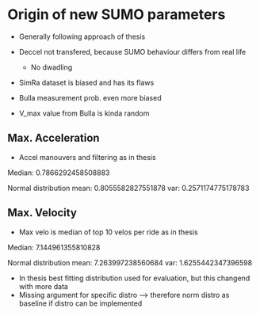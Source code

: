 # Origin of new SUMO parameters
* Generally following approach of thesis
* Deccel not transfered, because SUMO behaviour differs from real life
    * No dwadling


* SimRa dataset is biased and has its flaws
* Bulla measurement prob. even more biased
* V_max value from Bulla is kinda random

## Max. Acceleration
* Accel manouvers and filtering as in thesis 

Median: 0.7866292458508883

Normal distribution
mean: 0.8055582827551878 
var: 0.2571174775178783


## Max. Velocity
* Max velo is median of top 10 velos per ride as in thesis

Median: 7.144961355810828

Normal distribution
mean: 7.263997238560684
var: 1.6255442347396598



* In thesis best fitting distribution used for evaluation, but this changend with more data 
* Missing argument for specific distro --> therefore norm distro as baseline if distro can be implemented

